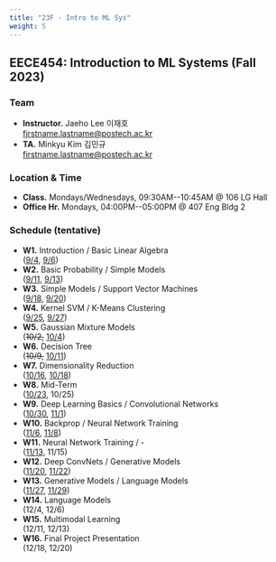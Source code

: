```yaml
---
title: "23F - Intro to ML Sys"
weight: 5
---
```


## **EECE454: Introduction to ML Systems (Fall 2023)**

### **Team**
- **Instructor.** Jaeho Lee 이재호  
[firstname.lastname@postech.ac.kr](mailto:jaeho.lee@postech.ac.kr)
- **TA.** Minkyu Kim 김민규  
[firstname.lastname@postech.ac.kr](mailto:minkyu.kim@postech.ac.kr)

### **Location & Time**
- **Class.** Mondays/Wednesdays, 09:30AM--10:45AM @ 106 LG Hall
- **Office Hr.** Mondays, 04:00PM--05:00PM @ 407 Eng Bldg 2


### **Schedule (tentative)**
- **W1.** Introduction / Basic Linear Algebra  
([9/4](1_intro.pdf), [9/6](2_linalg.pdf))
- **W2.** Basic Probability / Simple Models  
([9/11](3_mathcontd.pdf), [9/13](4_suplearn.pdf)) 
- **W3.** Simple Models / Support Vector Machines  
([9/18](5_simplemodels.pdf), [9/20](6_svm.pdf))
- **W4.** Kernel SVM / K-Means Clustering  
([9/25](7_kernel_svm.pdf), [9/27](8_kmeans.pdf))
- **W5.** Gaussian Mixture Models  
(~~10/2,~~ [10/4](9_gmm.pdf))
- **W6.** Decision Tree  
(~~10/9,~~ [10/11](10_tree.pdf))
- **W7.** Dimensionality Reduction  
([10/16](11_dimred.pdf), [10/18](12_dimred2.pdf))
- **W8.** Mid-Term  
([10/23](00_midtermreview.pdf), 10/25)
- **W9.** Deep Learning Basics / Convolutional Networks  
([10/30](13_deeplearning.pdf), [11/1](14_convolution.pdf))
- **W10.** Backprop / Neural Network Training   
([11/6](15_backprop.pdf), [11/8](16_training_1.pdf))
- **W11.** Neural Network Training / -  
([11/13](17_training_2.pdf), 11/15)
- **W12.** Deep ConvNets / Generative Models  
([11/20](18_cnns.pdf), [11/22](19_generative.pdf))
- **W13.** Generative Models / Language Models  
([11/27](20_generative_2.pdf), [11/29](21_languagemodels.pdf))
- **W14.** Language Models  
(12/4, 12/6)
- **W15.** Multimodal Learning  
(12/11, 12/13)
- **W16.** Final Project Presentation  
(12/18, 12/20)